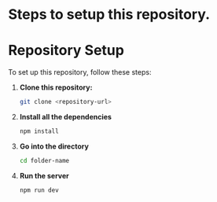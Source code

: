 # Steps to setup this repository.

# Repository Setup

To set up this repository, follow these steps:

1. **Clone this repository:**
   ```bash
   git clone <repository-url>
2. **Install all the dependencies**
   ```bash
   npm install
3. **Go into the directory**
   ```bash
   cd folder-name
4. **Run the server**
   ```bash
   npm run dev
